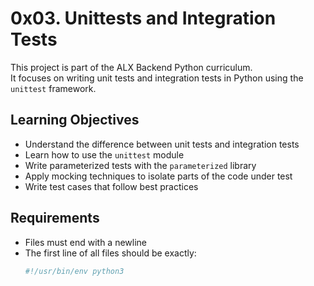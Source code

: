 # 0x03. Unittests and Integration Tests

This project is part of the ALX Backend Python curriculum.  
It focuses on writing unit tests and integration tests in Python using the `unittest` framework.

## Learning Objectives
- Understand the difference between unit tests and integration tests
- Learn how to use the `unittest` module
- Write parameterized tests with the `parameterized` library
- Apply mocking techniques to isolate parts of the code under test
- Write test cases that follow best practices

## Requirements
- Files must end with a newline
- The first line of all files should be exactly:
  ```bash
  #!/usr/bin/env python3
